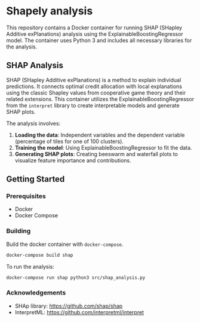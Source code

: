 # Shapely analysis

This repository contains a Docker container for running SHAP (SHapley Additive exPlanations) analysis using the ExplainableBoostingRegressor model. The container uses Python 3 and includes all necessary libraries for the analysis.

## SHAP Analysis

SHAP (SHapley Additive exPlanations) is a method to explain individual predictions. It connects optimal credit allocation with local explanations using the classic Shapley values from cooperative game theory and their related extensions. This container utilizes the ExplainableBoostingRegressor from the `interpret` library to create interpretable models and generate SHAP plots.

The analysis involves:
1. **Loading the data**: Independent variables and the dependent variable (percentage of tiles for one of 100 clusters).
2. **Training the model**: Using ExplainableBoostingRegressor to fit the data.
3. **Generating SHAP plots**: Creating beeswarm and waterfall plots to visualize feature importance and contributions.

## Getting Started

### Prerequisites

- Docker
- Docker Compose

### Building

Build the docker container with `docker-compose`.

```bash
docker-compose build shap
```

To run the analysis:
```bash
docker-compose run shap python3 src/shap_analysis.py
```

### Acknowledgements
- SHAp library: https://github.com/shap/shap
- InterpretML: https://github.com/interpretml/interpret
